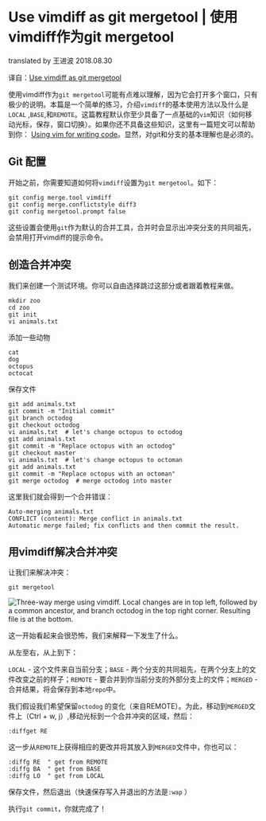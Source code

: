 # Use vimdiff as git mergetool | 使用vimdiff作为git mergetool

translated by 王进波 2018.08.30

译自：[Use vimdiff as git mergetool](http://www.rosipov.com/blog/use-vimdiff-as-git-mergetool/)

使用vimdiff作为`git mergetool`可能有点难以理解，因为它会打开多个窗口，只有极少的说明。本篇是一个简单的练习，介绍`vimdiff`的基本使用方法以及什么是`LOCAL` ,`BASE`,和`REMOTE`。这篇教程默认你至少具备了一点基础的`vim`知识（如何移动光标，保存，窗口切换）。如果你还不具备这些知识，这里有一篇短文可以帮助到你： [Using vim for writing code](http://www.rosipov.com/blog/using-vim-for-writing-code/)。显然，对git和分支的基本理解也是必须的。

##  Git 配置


开始之前，你需要知道如何将`vimdiff`设置为`git mergetool`。如下：

```
git config merge.tool vimdiff
git config merge.conflictstyle diff3
git config mergetool.prompt false
```

这些设置会使用`git`作为默认的合并工具，合并时会显示出冲突分支的共同祖先，会禁用打开vimdiff的提示命令。

## 创造合并冲突


我们来创建一个测试环境。你可以自由选择跳过这部分或者跟着教程来做。

```
mkdir zoo
cd zoo
git init
vi animals.txt
```

添加一些动物

```
cat
dog
octopus
octocat
```

保存文件

```
git add animals.txt
git commit -m "Initial commit"
git branch octodog
git checkout octodog
vi animals.txt  # let's change octopus to octodog
git add animals.txt
git commit -m "Replace octopus with an octodog"
git checkout master
vi animals.txt  # let's change octopus to octoman
git add animals.txt
git commit -m "Replace octopus with an octoman"
git merge octodog  # merge octodog into master
```

这里我们就会得到一个合并错误：

```
Auto-merging animals.txt
CONFLICT (content): Merge conflict in animals.txt
Automatic merge failed; fix conflicts and then commit the result.
```

## 用vimdiff解决合并冲突


让我们来解决冲突：

```
git mergetool
```

![Three-way merge using vimdiff. Local changes are in top left, followed by a common ancestor, and branch `octodog` in the top right corner. Resulting file is at the bottom.](http://www.rosipov.com/images/posts/three-way-merge-with-vimdiff.png)


这一开始看起来会很恐怖，我们来解释一下发生了什么。

从左至右，从上到下：

`LOCAL` - 这个文件来自当前分支；`BASE` - 两个分支的共同祖先，在两个分支上的文件改变之前的样子；`REMOTE` - 要合并到你当前分支的外部分支上的文件；`MERGED` - 合并结果，将会保存到本地`repo`中。


我们假设我们希望保留`octodog` 的变化（来自REMOTE）。为此，移动到`MERGED`文件上（Ctrl + w, j）,移动光标到一个合并冲突的区域，然后：

```
:diffget RE
```

这一步从`REMOTE`上获得相应的更改并将其放入到`MERGED`文件中，你也可以：

```
:diffg RE  " get from REMOTE
:diffg BA  " get from BASE
:diffg LO  " get from LOCAL
```

保存文件，然后退出（快速保存写入并退出的方法是`:wap` ）

执行`git commit`，你就完成了！